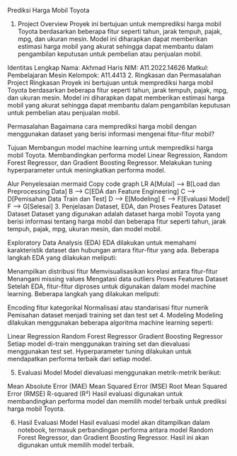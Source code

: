 Prediksi Harga Mobil Toyota
1. Project Overview
Proyek ini bertujuan untuk memprediksi harga mobil Toyota berdasarkan beberapa fitur seperti tahun, jarak tempuh, pajak, mpg, dan ukuran mesin. Model ini diharapkan dapat memberikan estimasi harga mobil yang akurat sehingga dapat membantu dalam pengambilan keputusan untuk pembelian atau penjualan mobil.

Identitas Lengkap
Nama: Akhmad Haris
NIM: A11.2022.14626
Matkul: Pembelajaran Mesin
Kelompok: A11.4413
2. Ringkasan dan Permasalahan Project
Ringkasan
Proyek ini bertujuan untuk memprediksi harga mobil Toyota berdasarkan beberapa fitur seperti tahun, jarak tempuh, pajak, mpg, dan ukuran mesin. Model ini diharapkan dapat memberikan estimasi harga mobil yang akurat sehingga dapat membantu dalam pengambilan keputusan untuk pembelian atau penjualan mobil.

Permasalahan
Bagaimana cara memprediksi harga mobil dengan menggunakan dataset yang berisi informasi mengenai fitur-fitur mobil?

Tujuan
Membangun model machine learning untuk memprediksi harga mobil Toyota.
Membandingkan performa model Linear Regression, Random Forest Regressor, dan Gradient Boosting Regressor.
Melakukan tuning hyperparameter untuk meningkatkan performa model.

Alur Penyelesaian
mermaid
Copy code
graph LR
   A[Mulai] --> B[Load dan Preprocessing Data]
    B --> C[EDA dan Feature Engineering]
    C --> D[Pemisahan Data Train dan Test]
    D --> E[Modeling]
    E --> F[Evaluasi Model]
    F --> G[Selesai]
3. Penjelasan Dataset, EDA, dan Proses Features Dataset
Dataset
Dataset yang digunakan adalah dataset harga mobil Toyota yang berisi informasi tentang harga mobil dan beberapa fitur seperti tahun, jarak tempuh, pajak, mpg, ukuran mesin, dan model mobil.

Exploratory Data Analysis (EDA)
EDA dilakukan untuk memahami karakteristik dataset dan hubungan antara fitur-fitur yang ada. Beberapa langkah EDA yang dilakukan meliputi:

Menampilkan distribusi fitur
Memvisualisasikan korelasi antara fitur-fitur
Menangani missing values
Mengatasi data outliers
Proses Features Dataset
Setelah EDA, fitur-fitur diproses untuk digunakan dalam model machine learning. Beberapa langkah yang dilakukan meliputi:

Encoding fitur kategorikal
Normalisasi atau standarisasi fitur numerik
Pemisahan dataset menjadi training set dan test set
4. Modeling
Modeling dilakukan menggunakan beberapa algoritma machine learning seperti:

Linear Regression
Random Forest Regressor
Gradient Boosting Regressor
Setiap model di-train menggunakan training set dan dievaluasi menggunakan test set. Hyperparameter tuning dilakukan untuk mendapatkan performa terbaik dari setiap model.

5. Evaluasi Model
Model dievaluasi menggunakan metrik-metrik berikut:

Mean Absolute Error (MAE)
Mean Squared Error (MSE)
Root Mean Squared Error (RMSE)
R-squared (R²)
Hasil evaluasi digunakan untuk membandingkan performa model dan memilih model terbaik untuk prediksi harga mobil Toyota.

6. Hasil Evaluasi Model
Hasil evaluasi model akan ditampilkan dalam notebook, termasuk perbandingan performa antara model Random Forest Regressor, dan Gradient Boosting Regressor. Hasil ini akan digunakan untuk memilih model terbaik.
